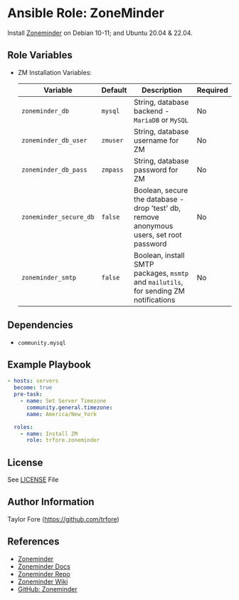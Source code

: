 # Ansible Role: ZoneMinder

Install [Zoneminder] on Debian 10-11; and Ubuntu 20.04 & 22.04.

## Role Variables

- ZM Installation Variables:

  | Variable               | Default  | Description                                                                              | Required |
  | ---------------------- | -------- | ---------------------------------------------------------------------------------------- | -------- |
  | `zoneminder_db`        | `mysql`  | String, database backend - `MariaDB` or `MySQL`                                          | No       |
  | `zoneminder_db_user`   | `zmuser` | String, database username for ZM                                                         | No       |
  | `zoneminder_db_pass`   | `zmpass` | String, database password for ZM                                                         | No       |
  | `zoneminder_secure_db` | `false`  | Boolean, secure the database - drop 'test' db, remove anonymous users, set root password | No       |
  | `zoneminder_smtp`      | `false`  | Boolean, install SMTP packages, `msmtp` and `mailutils`, for sending ZM notifications    | No       |

## Dependencies

- `community.mysql`

## Example Playbook

```yaml
- hosts: servers
  become: true
  pre-task:
    - name: Set Server Timezone
      community.general.timezone:
      name: America/New_York

  roles:
    - name: Install ZM
      role: trfore.zoneminder
```

## License

See [LICENSE](LICENSE) File

## Author Information

Taylor Fore (<https://github.com/trfore>)

## References

- [Zoneminder]
- [Zoneminder Docs]
- [Zoneminder Repo]
- [Zoneminder Wiki]
- [GitHub: Zoneminder]

[GitHub: Zoneminder]: https://github.com/ZoneMinder/ZoneMinder/
[Zoneminder]: https://zoneminder.com/
[Zoneminder Docs]: https://zoneminder.readthedocs.io/en/latest/index.html
[Zoneminder Repo]: https://zmrepo.zoneminder.com/
[Zoneminder Wiki]: https://wiki.zoneminder.com
